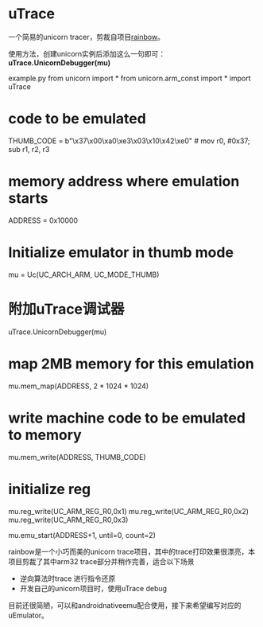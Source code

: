 # uTrace
一个简易的unicorn tracer，剪裁自项目[rainbow](https://github.com/Ledger-Donjon/rainbow)。

使用方法，创建unicorn实例后添加这么一句即可：
**uTrace.UnicornDebugger(mu)**

example.py
from unicorn import *
from unicorn.arm_const import *
import uTrace

# code to be emulated
THUMB_CODE = b"\x37\x00\xa0\xe3\x03\x10\x42\xe0"  # mov r0, #0x37; sub r1, r2, r3
# memory address where emulation starts
ADDRESS = 0x10000

# Initialize emulator in thumb mode
mu = Uc(UC_ARCH_ARM, UC_MODE_THUMB)

# 附加uTrace调试器
uTrace.UnicornDebugger(mu)

# map 2MB memory for this emulation
mu.mem_map(ADDRESS, 2 * 1024 * 1024)
# write machine code to be emulated to memory
mu.mem_write(ADDRESS, THUMB_CODE)
# initialize reg
mu.reg_write(UC_ARM_REG_R0,0x1)
mu.reg_write(UC_ARM_REG_R0,0x2)
mu.reg_write(UC_ARM_REG_R0,0x3)

mu.emu_start(ADDRESS+1, until=0, count=2)



rainbow是一个小巧而美的unicorn trace项目，其中的trace打印效果很漂亮，本项目剪裁了其中arm32 trace部分并稍作完善，适合以下场景

* 逆向算法时trace 进行指令还原
* 开发自己的unicorn项目时，使用uTrace debug

目前还很简陋，可以和androidnativeemu配合使用，接下来希望编写对应的uEmulator。



